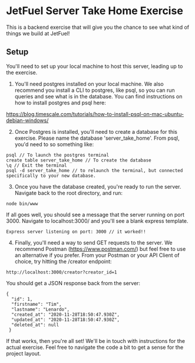 # JetFuel Server Take Home Exercise

This is a backend exercise that will give you the chance to see what kind of things we build at JetFuel!

## Setup

You'll need to set up your local machine to host this server, leading up to the exercise. 

1. You'll need postgres installed on your local machine. We also recommend you install a CLI to postgres, like psql, so you can run queries and see what is in the database. You can find instructions on how to install postgres and psql here:

https://blog.timescale.com/tutorials/how-to-install-psql-on-mac-ubuntu-debian-windows/

2. Once Postgres is installed, you'll need to create a database for this exercise. Please name the database 'server_take_home'. From psql, you'd need to so something like:

```
psql // To launch the postgres terminal
create table server_take_home // To create the database
\q // Exit the terminal
psql -d server_take_home // to relaunch the terminal, but connected specifically to your new database. 
```

3. Once you have the database created, you're ready to run the server. Navigate back to the root directory, and run:
```
node bin/www
```
If all goes well, you should see a message that the server running on port 3000. Navigate to localhost:3000/ and you'll see a blank express template. 
```
Express server listening on port: 3000 // it worked!!
```

4. Finally, you'll need a way to send GET requests to the server. We recommend Postman (https://www.postman.com/) but feel free to use an alternative if you prefer. From your Postman or your API Client of choice, try hitting the /creator endpoint:
```
http://localhost:3000/creator?creator_id=1
```

You should get a JSON response back from the server:
```
{
  "id": 1,
  "firstname": "Tim",
  "lastname": "Lenardo",
  "created_at": "2020-11-28T18:50:47.930Z",
  "updated_at": "2020-11-28T18:50:47.930Z",
  "deleted_at": null
 }
```
 
If that works, then you're all set! We'll be in touch with instructions for the actual exercise. Feel free to navigate the code a bit to get a sense for the project layout. 


